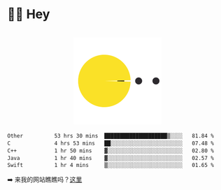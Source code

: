 
# 👋🏻 Hey
<div align="center">
	<br>
	<img src="https://raw.githubusercontent.com/Aniket965/Aniket965/master/pacman.svg?sanitize=true" width="200" height="200">
	<br>
</div>

<!--START_SECTION:waka-->

```txt
Other          53 hrs 30 mins  ████████████████████▒░░░░   81.84 %
C              4 hrs 53 mins   ██░░░░░░░░░░░░░░░░░░░░░░░   07.48 %
C++            1 hr 50 mins    ▓░░░░░░░░░░░░░░░░░░░░░░░░   02.80 %
Java           1 hr 40 mins    ▓░░░░░░░░░░░░░░░░░░░░░░░░   02.57 %
Swift          1 hr 4 mins     ▒░░░░░░░░░░░░░░░░░░░░░░░░   01.65 %
```

<!--END_SECTION:waka-->

 ➡️  来我的网站瞧瞧吗？[这里](https://www.shaolongfei.com)
